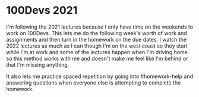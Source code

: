 # 100Devs 2021

I'm following the 2021 lectures because I only have time on the weekends to work on 100Devs. This lets me do the following week's worth of work and assignments and then turn in the homework on the due dates. I watch the 2022 lectures as much as I can though I'm on the west coast so they start while I'm at work and some of the lectures happen when I'm driving home so this method works with me and doesn't make me feel like I'm behind or that I'm missing anything. 

It also lets me practice spaced repetition by going into #homework-help and answering questions when everyone else is attempting to complete the homework. 